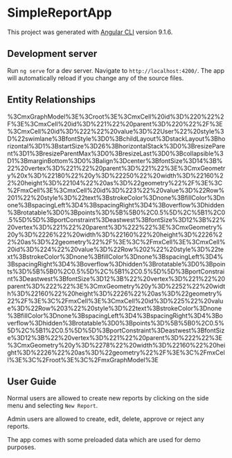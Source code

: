 # SimpleReportApp

This project was generated with [Angular CLI](https://github.com/angular/angular-cli) version 9.1.6.

## Development server

Run `ng serve` for a dev server. Navigate to `http://localhost:4200/`. The app will automatically reload if you change any of the source files.

## Entity Relationships

%3CmxGraphModel%3E%3Croot%3E%3CmxCell%20id%3D%220%22%2F%3E%3CmxCell%20id%3D%221%22%20parent%3D%220%22%2F%3E%3CmxCell%20id%3D%222%22%20value%3D%22User%22%20style%3D%22swimlane%3BfontStyle%3D0%3BchildLayout%3DstackLayout%3Bhorizontal%3D1%3BstartSize%3D26%3BhorizontalStack%3D0%3BresizeParent%3D1%3BresizeParentMax%3D0%3BresizeLast%3D0%3Bcollapsible%3D1%3BmarginBottom%3D0%3Balign%3Dcenter%3BfontSize%3D14%3B%22%20vertex%3D%221%22%20parent%3D%221%22%3E%3CmxGeometry%20x%3D%22180%22%20y%3D%22250%22%20width%3D%22160%22%20height%3D%22104%22%20as%3D%22geometry%22%2F%3E%3C%2FmxCell%3E%3CmxCell%20id%3D%223%22%20value%3D%22Row%201%22%20style%3D%22text%3BstrokeColor%3Dnone%3BfillColor%3Dnone%3BspacingLeft%3D4%3BspacingRight%3D4%3Boverflow%3Dhidden%3Brotatable%3D0%3Bpoints%3D%5B%5B0%2C0.5%5D%2C%5B1%2C0.5%5D%5D%3BportConstraint%3Deastwest%3BfontSize%3D12%3B%22%20vertex%3D%221%22%20parent%3D%222%22%3E%3CmxGeometry%20y%3D%2226%22%20width%3D%22160%22%20height%3D%2226%22%20as%3D%22geometry%22%2F%3E%3C%2FmxCell%3E%3CmxCell%20id%3D%224%22%20value%3D%22Row%202%22%20style%3D%22text%3BstrokeColor%3Dnone%3BfillColor%3Dnone%3BspacingLeft%3D4%3BspacingRight%3D4%3Boverflow%3Dhidden%3Brotatable%3D0%3Bpoints%3D%5B%5B0%2C0.5%5D%2C%5B1%2C0.5%5D%5D%3BportConstraint%3Deastwest%3BfontSize%3D12%3B%22%20vertex%3D%221%22%20parent%3D%222%22%3E%3CmxGeometry%20y%3D%2252%22%20width%3D%22160%22%20height%3D%2226%22%20as%3D%22geometry%22%2F%3E%3C%2FmxCell%3E%3CmxCell%20id%3D%225%22%20value%3D%22Row%203%22%20style%3D%22text%3BstrokeColor%3Dnone%3BfillColor%3Dnone%3BspacingLeft%3D4%3BspacingRight%3D4%3Boverflow%3Dhidden%3Brotatable%3D0%3Bpoints%3D%5B%5B0%2C0.5%5D%2C%5B1%2C0.5%5D%5D%3BportConstraint%3Deastwest%3BfontSize%3D12%3B%22%20vertex%3D%221%22%20parent%3D%222%22%3E%3CmxGeometry%20y%3D%2278%22%20width%3D%22160%22%20height%3D%2226%22%20as%3D%22geometry%22%2F%3E%3C%2FmxCell%3E%3C%2Froot%3E%3C%2FmxGraphModel%3E

## User Guide

Normal users are allowed to create new reports by clicking on the side menu and selecting `New Report`.

Admin users are allowed to create, edit, delete, approve or reject any reports.

The app comes with some preloaded data which are used for demo purposes.
